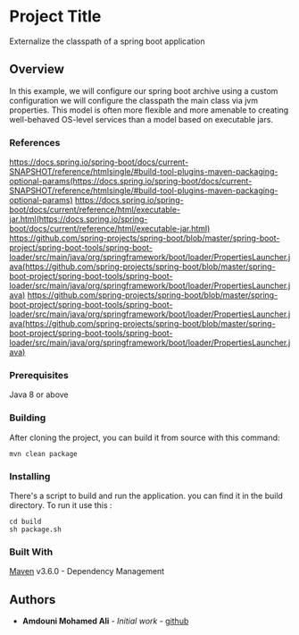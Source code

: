# Project Title

Externalize the classpath of a spring boot application

## Overview

In this example, we will configure our spring boot archive using a custom configuration we will configure the classpath the main class via jvm properties.
This model is often more flexible and more amenable to creating well-behaved OS-level services than a model based on executable jars.

### References
https://docs.spring.io/spring-boot/docs/current-SNAPSHOT/reference/htmlsingle/#build-tool-plugins-maven-packaging-optional-params(https://docs.spring.io/spring-boot/docs/current-SNAPSHOT/reference/htmlsingle/#build-tool-plugins-maven-packaging-optional-params)
https://docs.spring.io/spring-boot/docs/current/reference/html/executable-jar.html(https://docs.spring.io/spring-boot/docs/current/reference/html/executable-jar.html)
https://github.com/spring-projects/spring-boot/blob/master/spring-boot-project/spring-boot-tools/spring-boot-loader/src/main/java/org/springframework/boot/loader/PropertiesLauncher.java(https://github.com/spring-projects/spring-boot/blob/master/spring-boot-project/spring-boot-tools/spring-boot-loader/src/main/java/org/springframework/boot/loader/PropertiesLauncher.java)
https://github.com/spring-projects/spring-boot/blob/master/spring-boot-project/spring-boot-tools/spring-boot-loader/src/main/java/org/springframework/boot/loader/PropertiesLauncher.java(https://github.com/spring-projects/spring-boot/blob/master/spring-boot-project/spring-boot-tools/spring-boot-loader/src/main/java/org/springframework/boot/loader/PropertiesLauncher.java)

### Prerequisites

Java 8 or above

### Building

After cloning the project, you can build it from source with this command:

```
mvn clean package
```

### Installing

There's a script to build and run the application. you can find it in the build directory.
To run it use this :

```
cd build
sh package.sh
```

### Built With

[Maven](https://maven.apache.org/) v3.6.0 - Dependency Management

## Authors

* **Amdouni Mohamed Ali** - *Initial work* - [github](https://github.com/amdouni-mohamed-ali)
